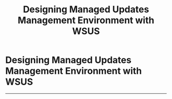 ﻿---
title: Designing Managed Updates Management Environment with WSUS
filename: ActiveDirectory\Designing-Managed-Updates-Management-Environment-with-WSUS.md
ms.date: 2022.6.23
---

# Designing Managed Updates Management Environment with WSUS

---

